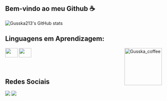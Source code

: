 ## Bem-vindo ao meu Github ☕

![Gusska213's GitHub stats](https://github-readme-stats.vercel.app/api?username=Gusska213&show_icons=true&theme=tokyonight )

## Linguagens em Aprendizagem:
<div style="display: inline_block">
<img src="https://cdn.jsdelivr.net/gh/devicons/devicon@latest/icons/python/python-original.svg" width="40" height="30" />
<img src="https://cdn.jsdelivr.net/gh/devicons/devicon@latest/icons/arduino/arduino-original.svg" width="40" height="30" />
<img align="right" alt="Gusska_coffee" src="https://media0.giphy.com/media/v1.Y2lkPTc5MGI3NjExZ3czY3V6dzFhM2dqdzFhZGI4ZHJ2YXNzZ3drOGN3bGRhdXIxOG52aiZlcD12MV9pbnRlcm5hbF9naWZfYnlfaWQmY3Q9Zw/bCRBuLUHNUFedInaAM/giphy.gif" width="120" height="120">
</div>
<br>
<br>

## Redes Sociais
<div style="display: inline_block">
<a href="" target="_blank"><img src="https://img.shields.io/badge/Gmail-D14836?style=for-the-badge&logo=gmail&logoColor=white"></a>
<a href="" target="_blank"><img src="https://img.shields.io/badge/Gmail-D14836?style=for-the-badge&logo=gmail&logoColor=white"></a>
</div>
